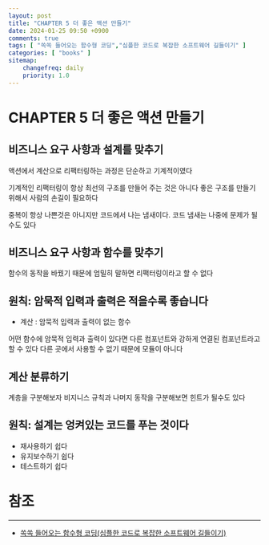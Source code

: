 ```yaml
---
layout: post
title: "CHAPTER 5 더 좋은 액션 만들기"
date: 2024-01-25 09:50 +0900
comments: true
tags: [ "쏙쏙 들어오는 함수형 코딩","심플한 코드로 복잡한 소프트웨어 길들이기" ]
categories: [ "books" ]
sitemap:
    changefreq: daily
    priority: 1.0
---
```


# CHAPTER 5 더 좋은 액션 만들기

## 비즈니스 요구 사항과 설계를 맞추기

액션에서 계산으로 리팩터링하는 과정은 단순하고 기계적이였다

기계적인 리팩터링이 항상 최선의 구조를 만들어 주는 것은 아니다
좋은 구조를 만들기 위해서 사람의 손길이 필요하다

중복이 항상 나쁜것은 아니지만 코드에서 나는 냄새이다. 코드 냄새는 나중에 문제가 될수도 있다

## 비즈니스 요구 사항과 함수를 맞추기

함수의 동작을 바꿨기 때문에 엄밀히 말하면 리팩터링이라고 할 수 없다

## 원칙: 암묵적 입력과 출력은 적을수록 좋습니다
* 계산 : 암묵적 입력과 출력이 없는 함수

어떤 함수에 암묵적 입력과 출력이 있다면 다른 컴포넌트와 강하게 연결된 컴포넌트라고 할 수 있다
다른 곳에서 사용할 수 없기 때문에 모듈이 아니다

## 계산 분류하기

계층을 구분해보자 비지니스 규칙과 나머지 동작을 구분해보면 힌트가 될수도 있다

## 원칙: 설계는 엉켜있는 코드를 푸는 것이다
* 재사용하기 쉽다
* 유지보수하기 쉽다
* 테스트하기 쉽다

# 참조
-----

* [쏙쏙 들어오는 함수형 코딩(심플한 코드로 복잡한 소프트웨어 길들이기)](https://www.yes24.com/Product/Goods/108748841)
